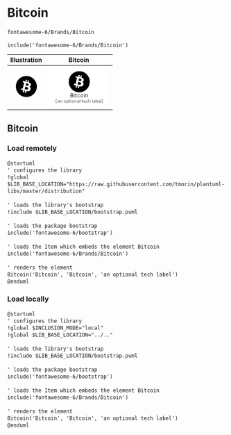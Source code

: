 # Bitcoin


```text
fontawesome-6/Brands/Bitcoin
```

```text
include('fontawesome-6/Brands/Bitcoin')
```



| Illustration | Bitcoin |
| :---: | :---: |
| ![illustration for Illustration](../../fontawesome-6/Brands/Bitcoin.png) | ![illustration for Bitcoin](../../fontawesome-6/Brands/Bitcoin.Local.png) |




## Bitcoin

### Load remotely
```plantuml
@startuml
' configures the library
!global $LIB_BASE_LOCATION="https://raw.githubusercontent.com/tmorin/plantuml-libs/master/distribution"

' loads the library's bootstrap
!include $LIB_BASE_LOCATION/bootstrap.puml

' loads the package bootstrap
include('fontawesome-6/bootstrap')

' loads the Item which embeds the element Bitcoin
include('fontawesome-6/Brands/Bitcoin')

' renders the element
Bitcoin('Bitcoin', 'Bitcoin', 'an optional tech label')
@enduml
```

### Load locally
```plantuml
@startuml
' configures the library
!global $INCLUSION_MODE="local"
!global $LIB_BASE_LOCATION="../.."

' loads the library's bootstrap
!include $LIB_BASE_LOCATION/bootstrap.puml

' loads the package bootstrap
include('fontawesome-6/bootstrap')

' loads the Item which embeds the element Bitcoin
include('fontawesome-6/Brands/Bitcoin')

' renders the element
Bitcoin('Bitcoin', 'Bitcoin', 'an optional tech label')
@enduml
```

